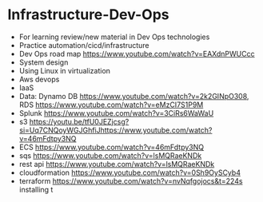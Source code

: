 # Infrastructure-Dev-Ops
- For learning review/new material in Dev Ops technologies 
- Practice automation/cicd/infrastructure
- Dev Ops road map https://www.youtube.com/watch?v=EAXdnPWUCcc
- System design
- Using Linux in virtualization
- Aws devops
- IaaS
- Data: Dynamo DB https://www.youtube.com/watch?v=2k2GINpO308, RDS https://www.youtube.com/watch?v=eMzCI7S1P9M
- Splunk https://www.youtube.com/watch?v=3CiRs6WaWaU
- s3 https://youtu.be/tfU0JEZjcsg?si=Uq7CNQoyWGJGhfiJhttps://www.youtube.com/watch?v=46mFdtpy3NQ
- ECS https://www.youtube.com/watch?v=46mFdtpy3NQ
-  sqs https://www.youtube.com/watch?v=lsMQRaeKNDk
-  rest api https://www.youtube.com/watch?v=lsMQRaeKNDk
-  cloudformation https://www.youtube.com/watch?v=0Sh9OySCyb4
-  terraform https://www.youtube.com/watch?v=nvNqfgojocs&t=224s installing t
  
